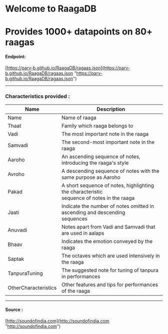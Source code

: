 # Welcome to RaagaDB

# Provides 1000+ datapoints on 80+ raagas

#### Endpoint: 
[https://parv-b.github.io/RaagaDB/ragaas.json](https://parv-b.github.io/RaagaDB/ragaas.json "https://parv-b.github.io/RaagaDB/ragaas.json")

------------

### Characteristics provided :
|Name| Description |
|--|--|
| Name | Name of raaga |
| Thaat | Family which raaga belongs to |
| Vadi | The most important note in the raaga |
| Samvadi | The second-most important note in the raaga |
| Aaroho | An ascending sequence of notes, introducing the raaga's style |
| Avroho | A descending sequence of notes with the same purpose as Aaroho |
| Pakad | A short sequence of notes, highlighting the characteristic <br> sequence of notes in the raaga |
| Jaati | Indicate the number of notes omitted in ascending and descending <br> sequences |
| Anuvadi | Notes apart from Vadi and Samvadi that are used in aalaps |
| Bhaav | Indicates the emotion conveyed by the raaga |
| Saptak | The octaves which are used intensively in the raaga|
| TanpuraTuning | The suggested note for tuning of tanpura in performances |
| OtherCharacteristics| Other features and tips for performances of the raaga |


------------

#### Source :
[http://soundofindia.com](http://soundofindia.com "http://soundofindia.com")


